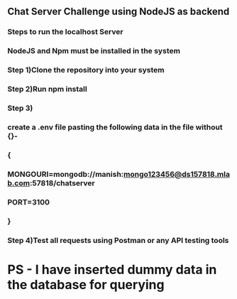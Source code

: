 ## Chat Server Challenge using NodeJS as backend

### Steps to run the localhost Server

### NodeJS and Npm must be installed in the system

### Step 1)Clone the repository into your system
### Step 2)Run npm install
### Step 3)
### create a .env file pasting the following data in the file without {}-
### {
### MONGOURI=mongodb://manish:mongo123456@ds157818.mlab.com:57818/chatserver
### PORT=3100
### }
### Step 4)Test all requests using Postman or any API testing tools

# PS - I have inserted dummy data in the database for querying